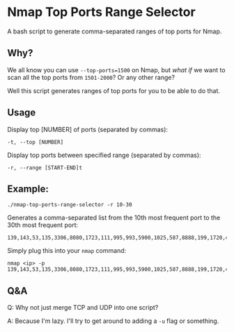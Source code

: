 # Nmap Top Ports Range Selector

A bash script to generate comma-separated ranges of top ports for Nmap.

## Why?

We all know you can use `--top-ports=1500` on Nmap, but _what if_ we want to scan all the top ports from `1501-2000`? Or any other range?

Well this script generates ranges of top ports for you to be able to do that.

## Usage

Display top [NUMBER] of ports (separated by commas):
    
    -t, --top [NUMBER]

Display top ports between specified range (separated by commas):

    -r, --range [START-END]t

## Example:

    ./nmap-top-ports-range-selector -r 10-30

Generates a comma-separated list from the 10th most frequent port to the 30th most frequent port:

    139,143,53,135,3306,8080,1723,111,995,993,5900,1025,587,8888,199,1720,465,548,113,81,6001

Simply plug this into your `nmap` command:

    nmap <ip> -p 139,143,53,135,3306,8080,1723,111,995,993,5900,1025,587,8888,199,1720,465,548,113,81,6001

## Q&A

Q: Why not just merge TCP and UDP into one script?

A: Because I'm lazy. I'll try to get around to adding a `-u` flag or something.
